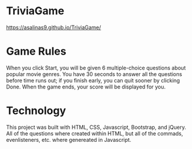 # TriviaGame
https://asalinas9.github.io/TriviaGame/

# Game Rules

When you click Start, you will be given 6 multiple-choice questions about popular movie genres. You have 30 seconds to answer all the questions before time runs out; if you finish early, you can quit sooner by clicking Done. When the game ends, your score will be displayed for you.

# Technology

This project was built with HTML, CSS, Javascript, Bootstrap, and jQuery. All of the questions where created within HTML, but all of the commads, evenlisteners, etc. where genereated in Javascript.
